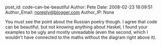 post_id: code-can-be-beautiful
Author: Pete
Date: 2008-02-23 18:09:51
Author_Email: noreply@blogger.com
Author_IP: None

You must see the point about the Russian poetry though.  I agree that code can
be beautiful, but not knowing anything about Haskel, I found your examples to
be ugly and mostly unreadable (even the second, which I wouldn't have
connected to the maths without the diagram right above it).
